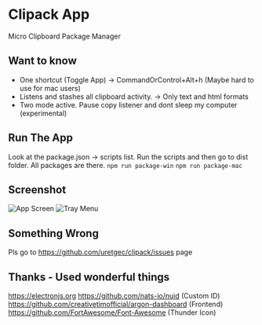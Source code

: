 # Clipack App
Micro Clipboard Package Manager

## Want to know
- One shortcut (Toggle App) -> CommandOrControl+Alt+h (Maybe hard to use for mac users)
- Listens and stashes all clipboard activity. -> Only text and html formats
- Two mode active. Pause copy listener and dont sleep my computer (experimental)

## Run The App
Look at the package.json -> scripts list. Run the scripts and then go to dist folder. All packages are there.
``` npm run package-win ```
``` npm run package-mac ```

## Screenshot
![App Screen](https://github.com/uretgec/clipack/raw/screenshots/app.jpg)
![Tray Menu](https://github.com/uretgec/pure-admin/raw/screenshots/traymenu.jpg)

## Something Wrong
Pls go to https://github.com/uretgec/clipack/issues page

## Thanks - Used wonderful things
https://electronjs.org
https://github.com/nats-io/nuid (Custom ID)
https://github.com/creativetimofficial/argon-dashboard (Frontend)
https://github.com/FortAwesome/Font-Awesome (Thunder Icon)